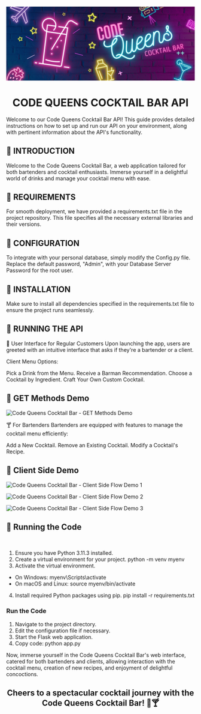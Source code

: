 ![Banner](https://github.com/AmyLouiseSnelling/CFGdatacourse/blob/main/_Code%20Queens%20Cocktail%20Bar%20Banner%20.png)

<h1 align="center">CODE QUEENS COCKTAIL BAR API</h1>
Welcome to our Code Queens Cocktail Bar API! This guide provides detailed instructions on how to set up and run our API on your environment, along with pertinent information about the API's functionality.

<h2>👑 INTRODUCTION</h2>
Welcome to the Code Queens Cocktail Bar, a web application tailored for both bartenders and cocktail enthusiasts. Immerse yourself in a delightful world of drinks and manage your cocktail menu with ease.

<h2>👑 REQUIREMENTS</h2>
For smooth deployment, we have provided a requirements.txt file in the project repository. This file specifies all the necessary external libraries and their versions.

<h2>👑 CONFIGURATION</h2>
To integrate with your personal database, simply modify the Config.py file. Replace the default password, "Admin", with your Database Server Password for the root user.

<h2>👑 INSTALLATION</h2>
Make sure to install all dependencies specified in the requirements.txt file to ensure the project runs seamlessly.

<h2>👑 RUNNING THE API</h2>
🍹 User Interface for Regular Customers
Upon launching the app, users are greeted with an intuitive interface that asks if they're a bartender or a client.

Client Menu Options:

Pick a Drink from the Menu.
Receive a Barman Recommendation.
Choose a Cocktail by Ingredient.
Craft Your Own Custom Cocktail.

<h2>👑 GET Methods Demo</h2>

![Code Queens Cocktail Bar - GET Methods Demo](https://github.com/AmyLouiseSnelling/CFGdatacourse/blob/main/demo_methods_get_V2.gif)


🍸 For Bartenders
Bartenders are equipped with features to manage the cocktail menu efficiently:

Add a New Cocktail.
Remove an Existing Cocktail.
Modify a Cocktail's Recipe.

<h2>👑 Client Side Demo</h2>

![Code Queens Cocktail Bar - Client Side Flow Demo 1](https://github.com/AmyLouiseSnelling/CFGdatacourse/blob/main/ClientSideDemo1_V2.gif)

![Code Queens Cocktail Bar - Client Side Flow Demo 2](https://github.com/AmyLouiseSnelling/CFGdatacourse/blob/main/client_side_demo2_V1.gif)

![Code Queens Cocktail Bar - Client Side Flow Demo 3](https://github.com/AmyLouiseSnelling/CFGdatacourse/blob/main/client_side_demo3_V2.gif)


<h2>🚀 Running the Code</h2><br>

1. Ensure you have Python 3.11.3 installed.
2. Create a virtual environment for your project.
python -m venv myenv
3. Activate the virtual environment.
- On Windows:
myenv\Scripts\activate
- On macOS and Linux:
source myenv/bin/activate
4. Install required Python packages using pip.
pip install -r requirements.txt
### Run the Code
1. Navigate to the project directory.
2. Edit the configuration file if necessary.
3. Start the Flask web application.
4. Copy code: python app.py

Now, immerse yourself in the Code Queens Cocktail Bar's web interface, catered for both bartenders and clients, allowing interaction with the cocktail menu, creation of new recipes, and enjoyment of delightful concoctions.

<h2 align="center"> Cheers to a spectacular cocktail journey with the Code Queens Cocktail Bar! 🍹🍸</h2>
